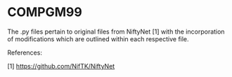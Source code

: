 # COMPGM99

The .py files pertain to original files from NiftyNet [1] with the incorporation of modifications which are outlined within each respective file.

References:

[1] https://github.com/NifTK/NiftyNet
